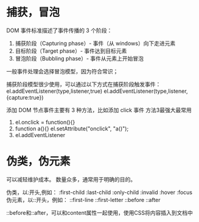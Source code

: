 # 捕获，冒泡

DOM 事件标准描述了事件传播的 3 个阶段：

1. 捕获阶段（Capturing phase）- 事件（从 windows）向下走进元素
2. 目标阶段（Target phase）- 事件达到目标元素
3. 冒泡阶段（Bubbling phase）- 事件从元素上开始冒泡

一般事件处理会选择冒泡模型，因为符合常识；

捕获阶段模型很少使用，可以通过以下方式在捕获阶段触发事件：
el.addEventListener(type,listener,true)
el.addEventListener(type,listener,{capture:true})

添加 DOM 节点事件主要有 3 种方法，比如添加 click 事件
方法3最强大最常用

1. el.onclick = function(){}
2. function a(){}
   el.setAttribute("onclick", "a()");
3. el.addEventListener


# 伪类，伪元素

可以减轻维护成本。
数量众多，通常用于明确的目的。

伪类，以:开头,例如：
:first-child
:last-child
:only-child
:invalid
:hover
:focus
伪元素，以::开头，例如：
::first-line
::first-letter
::before
::after

::before和::after，可以和content属性一起使用，使用CSS将内容插入到文档中